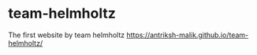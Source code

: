 # team-helmholtz

The first website by team helmholtz
https://antriksh-malik.github.io/team-helmholtz/
